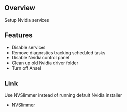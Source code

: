 ## Overview
Setup Nvidia services

## Features
- Disable services
- Remove diagnostics tracking scheduled tasks
- Disable Nvidia control panel
- Clean up old Nvidia driver folder
- Turn off Ansel

## Link
Use NVSlimmer instead of running default Nvidia installer
- [NVSlimmer](https://forums.guru3d.com/threads/nvidia-driver-slimming-utility.423072/)
